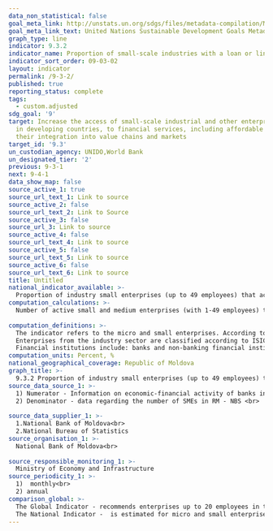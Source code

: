```yaml
---
data_non_statistical: false
goal_meta_link: http://unstats.un.org/sdgs/files/metadata-compilation/Metadata-Goal-9.pdf
goal_meta_link_text: United Nations Sustainable Development Goals Metadata (pdf 663kB)
graph_type: line
indicator: 9.3.2
indicator_name: Proportion of small-scale industries with a loan or line of credit
indicator_sort_order: 09-03-02
layout: indicator
permalink: /9-3-2/
published: true
reporting_status: complete
tags:
  - custom.adjusted
sdg_goal: '9'
target: Increase the access of small-scale industrial and other enterprises, in particular
  in developing countries, to financial services, including affordable credit, and
  their integration into value chains and markets
target_id: '9.3'
un_custodian_agency: UNIDO,World Bank
un_designated_tier: '2'
previous: 9-3-1
next: 9-4-1
data_show_map: false
source_active_1: true
source_url_text_1: Link to source
source_active_2: false
source_url_text_2: Link to Source
source_active_3: false
source_url_3: Link to source
source_active_4: false
source_url_text_4: Link to source
source_active_5: false
source_url_text_5: Link to source
source_active_6: false
source_url_text_6: Link to source
title: Untitled
national_indicator_available: >-
  Proportion of industry small enterprises (up to 49 employees) that accessed credits and/or loans during the year, including by industry sector
computation_calculations: >-
  Number of active small and medium enterprises (with 1-49 employees) that have accessed credits and/or loans during the year of reference from financial institutions as a proportion of the total number of SMEs (total and by sectors according to CAEM 2)   * 100.<br> 
  
computation_definitions: >-
  The indicator refers to the micro and small enterprises. According to the legislation in force, a micro enterprise – is the enterprise that has at most 9 employees, has an annual turnover up to 9 million MDL or holds total assets for up to 9 million MDL; small enterprise  – an enterprise that has from 10 to 49 employees, has an annual turnover up to 25 million MDL or holds assets for up to 25 million MDL . Employees - medium number of personnel on paper during the reported period. (art. 5, let. a and b of the Law No. 179 dated 21.07.2016)<br> 
  Enterprises from the industry sector are classified according to ISIC Rev.3.1 and include the codes 15-37, 45, 50-52, 55, 60-64, and 72, or ISIC rev.4 (or CAEM rev.2) with codes 10-33, 41-43, 45-47, 49-53, 55-56, 58-63.<br> 
  Financial institutions include: banks and non-banking financial institutions. Bank – legal entity whose activity is to attract deposits or other reimbursable funds from public and to provide credits on their own accounts.
computation_units: Percent, %
national_geographical_coverage: Republic of Moldova
graph_title: >-
  9.3.2 Proportion of industry small enterprises (up to 49 employees) that accessed credits and/or loans during the year, including by industry sector 
source_data_source_1: >-
  1) Numerator - Information on economic-financial activity of banks in RM - NBM <br> 
  2) Denominator - data regarding the number of SMEs in RM - NBS <br> 
  
source_data_supplier_1: >-
  1.National Bank of Moldova<br> 
  2.National Bureau of Statistics
source_organisation_1: >-
  National Bank of Moldova<br> 
  
source_responsible_monitoring_1: >-
  Ministry of Economy and Infrastructure
source_periodicity_1: >-
  1)  monthly<br> 
  2) annual
comparison_global: >-
  The Global Indicator - recommends enterprises up to 20 employees in the industrial sector, provides for accessing loans not only from banks, but also from other non-banking financial institutions <br> 
  The National Indicator -  is estimated for micro and small enterprises with up to 49 employees (according to the national legislation), by sectors including only access to credits from the bank. 
---
```

